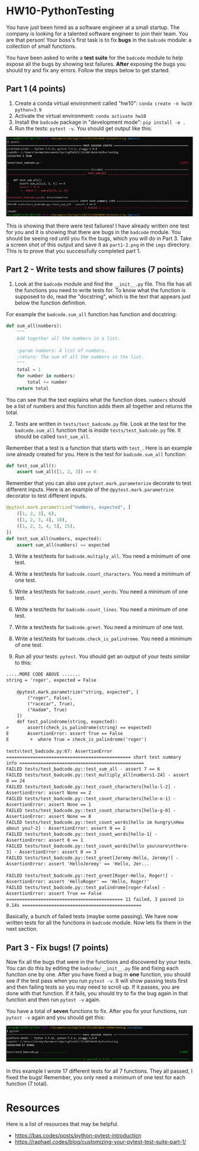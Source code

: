 # HW10-PythonTesting

You have just been hired as a software engineer at a small startup. The company is looking for a talented software engineer to join their team. You are that person! Your boss's first task is to fix **bugs** in the `badcode` module: a collection of small functions.

You have been asked to write a **test suite** for the `badcode` module to help expose all the bugs by showing test failures. **After** exposing the bugs you should try and fix any errors. Follow the steps below to get started.

## Part 1 (4 points)

1. Create a conda virtual environment called "hw10": `conda create -n hw10 python=3.9`
2. Activate the virtual environment: `conda activate hw10`
3. Install the `badcode` package in "development mode": `pip install -e .`
4. Run the tests: `pytest -v`. You should get output like this:

![](imgs/part1-1.png)


This is showing that there were test failures! I have already written one test for you and it is showing that there are bugs in the `badcode` module. You should be seeing red until you fix the bugs, which you will do in Part 3. Take a screen shot of this output and save it as `part1-2.png` in the `imgs` directory. This is to prove that you successfully completed part 1.

## Part 2 - Write tests and show failures (7 points)

1. Look at the `badcode` module and find the `__init__.py` file. This file has all the functions you need to write tests for. To know what the function is supposed to do, read the "docstring", which is the text that appears just below the function definition.

For example the `badcode.sum_all` function has function and docstring:

```python
def sum_all(numbers):
    """
    Add together all the numbers in a list.

    :param numbers: A list of numbers.
    :return: The sum of all the numbers in the list.
    """
    total = 1
    for number in numbers:
        total += number
    return total

```

You can see that the text explains what the function does. `numbers` should be a list of numbers and this function adds them all together and returns the total.

2. Tests are written in `tests/test_badcode.py` file. Look at the test for the `badcode.sum_all` function that is inside `tests/test_badcode.py` file. It should be called `test_sum_all`.

Remember that a test is a function that starts with `test_`. Here is an example one already created for you. Here is the test for `badcode.sum_all` function:

```python
def test_sum_all():
    assert sum_all([1, 2, 3]) == 6
```

Remember that you can also use `pytest.mark.parameterize` decorate to test different inputs. Here is an example of the `@pytest.mark.parametrize` decorator to test different inputs.
```python
@pytest.mark.parametrize("numbers, expected", [
    ([1, 2, 3], 6),
    ([1, 2, 3, 4], 10),
    ([1, 2, 3, 4, 5], 15),
])
def test_sum_all(numbers, expected):
    assert sum_all(numbers) == expected
```


3. Write a test/tests for `badcode.multiply_all`. You need a minimum of one test.

4. Write a test/tests for `badcode.count_characters`. You need a minimum of one test.

5. Write a test/tests for `badcode.count_words`. You need a minimum of one test.

6. Write a test/tests for `badcode.count_lines`. You need a minimum of one test.

7. Write a test/tests for `badcode.greet`. You need a minimum of one test.

8. Write a test/tests for `badcode.check_is_palindrome`. You need a minimum of one test.

9. Run all your tests: `pytest`. You should get an output of your tests *similar* to this:

```
.....MORE CODE ABOVE .......
string = 'roger', expected = False

    @pytest.mark.parametrize("string, expected", [
        ("roger", False),
        ("racecar", True),
        ("madam", True)
    ])
    def test_palindrome(string, expected):
>       assert(check_is_palindrome(string) == expected)
E       AssertionError: assert True == False
E        +  where True = check_is_palindrome('roger')

tests\test_badcode.py:67: AssertionError
=============================================== short test summary info ===============================================
FAILED tests/test_badcode.py::test_sum_all - assert 7 == 6
FAILED tests/test_badcode.py::test_multiply_all[numbers1-24] - assert 0 == 24
FAILED tests/test_badcode.py::test_count_characters[hello-l-2] - AssertionError: assert None == 2
FAILED tests/test_badcode.py::test_count_characters[hello-o-1] - AssertionError: assert None == 1
FAILED tests/test_badcode.py::test_count_characters[hello-g-0] - AssertionError: assert None == 0
FAILED tests/test_badcode.py::test_count_words[hello im hungry\nHow about you?-2] - AssertionError: assert 0 == 2
FAILED tests/test_badcode.py::test_count_words[hello-1] - AssertionError: assert 0 == 1
FAILED tests/test_badcode.py::test_count_words[hello you\nare\nthere-3] - AssertionError: assert 0 == 3
FAILED tests/test_badcode.py::test_greet[Jeremy-Hello, Jeremy!] - AssertionError: assert 'HelloJeremy' == 'Hello, Jer...

FAILED tests/test_badcode.py::test_greet[Roger-Hello, Roger!] - AssertionError: assert 'HelloRoger' == 'Hello, Roger!'
FAILED tests/test_badcode.py::test_palindrome[roger-False] - AssertionError: assert True == False
============================================ 11 failed, 3 passed in 0.14s =============================================
```
Basically, a bunch of failed tests (maybe some passing). We have now written tests for all the functions in `badcode` module. Now lets fix them in the next section.


## Part 3 - Fix bugs! (7 points)

Now fix all the bugs that were in the functions and discovered by your tests. You can do this by editing the `badcode/__init__.py` file and fixing each function one by one. After you have fixed a bug in **one** function, you should see if the test pass when you run `pytest -v`. It will show passing tests first and then failing tests so you may need to scroll up. If it passes, you are done with that function. If it fails, you should try to fix the bug again in that function and then run `pytest -v` again.

You have a total of **seven** functions to fix. After you fix your functions, run `pytest -v` again and you should get this:

![](imgs/part3-1.png)

In this example I wrote 17 different tests for all 7 functions. They all passed, I fixed the bugs! Remember, you only need a minimum of one test for each function (7 total).

# Resources 

Here is a list of resources that may be helpful.

* https://bas.codes/posts/python-pytest-introduction
* https://raphael.codes/blog/customizing-your-pytest-test-suite-part-1/

